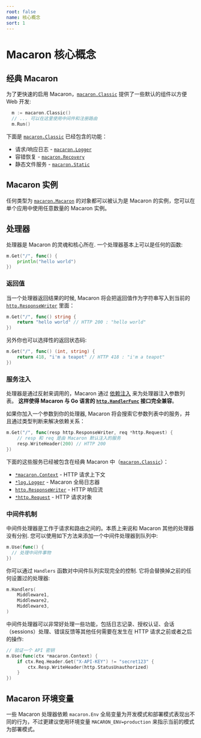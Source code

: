 ```yaml
---
root: false
name: 核心概念
sort: 1
---
```


# Macaron 核心概念

## 经典 Macaron

为了更快速的启用 Macaron，[`macaron.Classic`](https://gowalker.org/github.com/Unknwon/macaron#Classic) 提供了一些默认的组件以方便 Web 开发:

```go
  m := macaron.Classic()
  // ... 可以在这里使用中间件和注册路由
  m.Run()
```

下面是 [`macaron.Classic`](https://gowalker.org/github.com/Unknwon/macaron#Classic) 已经包含的功能：

- 请求/响应日志 - [`macaron.Logger`](../middlewares/core_services#%E8%B7%AF%E7%94%B1%E6%97%A5%E5%BF%97)
- 容错恢复 - [`macaron.Recovery`](../middlewares/core_services#%E5%AE%B9%E9%94%99%E6%81%A2%E5%A4%8D)
- 静态文件服务 - [`macaron.Static`](../middlewares/core_services#%E9%9D%99%E6%80%81%E6%96%87%E4%BB%B6)

## Macaron 实例

任何类型为 [`macaron.Macaron`](https://gowalker.org/github.com/Unknwon/macaron#Macaron) 的对象都可以被认为是 Macaron 的实例，您可以在单个应用中使用任意数量的 Macaron 实例。

## 处理器

处理器是 Macaron 的灵魂和核心所在. 一个处理器基本上可以是任何的函数:

```go
m.Get("/", func() {
	println("hello world")
})
```

### 返回值

当一个处理器返回结果的时候, Macaron 将会把返回值作为字符串写入到当前的 [`http.ResponseWriter`](http://gowalker.org/net/http#ResponseWriter) 里面：

```go
m.Get("/", func() string {
	return "hello world" // HTTP 200 : "hello world"
})
```

另外你也可以选择性的返回状态码:

```go
m.Get("/", func() (int, string) {
	return 418, "i'm a teapot" // HTTP 418 : "i'm a teapot"
})
```

### 服务注入

处理器是通过反射来调用的，Macaron 通过 [依赖注入](http://baike.baidu.com/view/1486379.htm?from_id=5177233&type=syn&fromtitle=%E4%BE%9D%E8%B5%96%E6%B3%A8%E5%85%A5&fr=aladdin) 来为处理器注入参数列表。 **这样使得 Macaron 与 Go 语言的 [`http.HandlerFunc`](https://gowalker.org/net/http#HandlerFunc) 接口完全兼容**。

如果你加入一个参数到你的处理器, Macaron 将会搜索它参数列表中的服务，并且通过类型判断来解决依赖关系：

```go
m.Get("/", func(resp http.ResponseWriter, req *http.Request) { 
	// resp 和 req 是由 Macaron 默认注入的服务
	resp.WriteHeader(200) // HTTP 200
})
```

下面的这些服务已经被包含在经典 Macaron 中（[`macaron.Classic`](https://gowalker.org/github.com/Unknwon/macaron#Classic)）：

- [`*macaron.Context`](../middlewares/core_services#%E8%AF%B7%E6%B1%82%E4%B8%8A%E4%B8%8B%E6%96%87%EF%BC%88context%EF%BC%89) - HTTP 请求上下文
- [`*log.Logger`](../middlewares/core_services#%E5%85%A8%E5%B1%80%E6%97%A5%E5%BF%97) - Macaron 全局日志器
- [`http.ResponseWriter`](../middlewares/core_services#%E5%93%8D%E5%BA%94%E6%B5%81) - HTTP 响应流
- [`*http.Request`](../middlewares/core_services#%E8%AF%B7%E6%B1%82%E5%AF%B9%E8%B1%A1) - HTTP 请求对象

### 中间件机制

中间件处理器是工作于请求和路由之间的。本质上来说和 Macaron 其他的处理器没有分别. 您可以使用如下方法来添加一个中间件处理器到队列中:

```go
m.Use(func() {
  // 处理中间件事物
})
```

你可以通过 `Handlers` 函数对中间件队列实现完全的控制. 它将会替换掉之前的任何设置过的处理器:

```go
m.Handlers(
	Middleware1,
	Middleware2,
	Middleware3,
)
```

中间件处理器可以非常好处理一些功能，包括日志记录、授权认证、会话（sessions）处理、错误反馈等其他任何需要在发生在 HTTP 请求之前或者之后的操作:

```go
// 验证一个 API 密钥
m.Use(func(ctx *macaron.Context) {
	if ctx.Req.Header.Get("X-API-KEY") != "secret123" {
		ctx.Resp.WriteHeader(http.StatusUnauthorized)
	}
})
```

## Macaron 环境变量

一些 Macaron 处理器依赖 `macaron.Env` 全局变量为开发模式和部署模式表现出不同的行为，不过更建议使用环境变量 `MACARON_ENV=production` 来指示当前的模式为部署模式。
